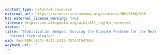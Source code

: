 ```yaml
---
content_type: external-resource
external_url: https://science.sciencemag.org/content/305/5686/968
has_external_license_warning: true
license: https://en.wikipedia.org/wiki/All_rights_reserved
status: ''
title: 'Stabilization Wedges: Solving the Climate Problem for the Next 50 Years with
  Current Technologies'
uid: 4aed408c-817c-4df1-b332-7b7cdf64fb63
wayback_url: ''
---
```


